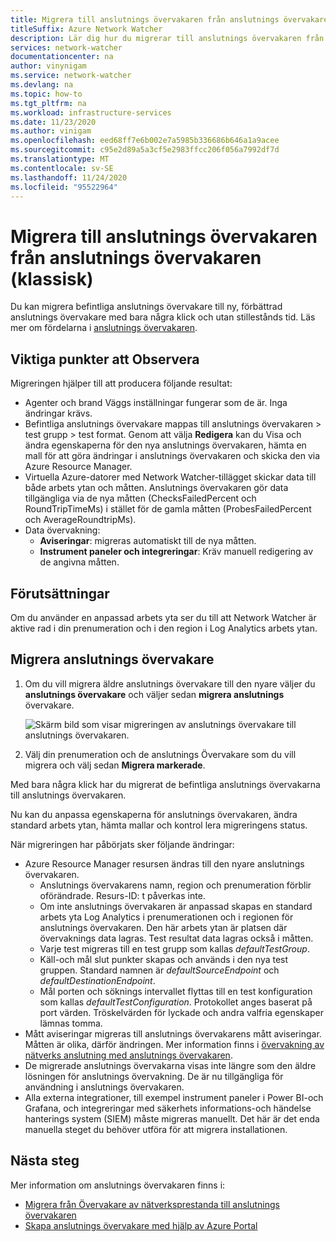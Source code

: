 ```yaml
---
title: Migrera till anslutnings övervakaren från anslutnings övervakaren
titleSuffix: Azure Network Watcher
description: Lär dig hur du migrerar till anslutnings övervakaren från anslutnings övervakaren.
services: network-watcher
documentationcenter: na
author: vinynigam
ms.service: network-watcher
ms.devlang: na
ms.topic: how-to
ms.tgt_pltfrm: na
ms.workload: infrastructure-services
ms.date: 11/23/2020
ms.author: vinigam
ms.openlocfilehash: eed68ff7e6b002e7a5985b336686b646a1a9acee
ms.sourcegitcommit: c95e2d89a5a3cf5e2983ffcc206f056a7992df7d
ms.translationtype: MT
ms.contentlocale: sv-SE
ms.lasthandoff: 11/24/2020
ms.locfileid: "95522964"
---
```

# <a name="migrate-to-connection-monitor-from-connection-monitor-classic"></a>Migrera till anslutnings övervakaren från anslutnings övervakaren (klassisk)

Du kan migrera befintliga anslutnings övervakare till ny, förbättrad anslutnings övervakare med bara några klick och utan stillestånds tid. Läs mer om fördelarna i [anslutnings övervakaren](./connection-monitor-overview.md).

## <a name="key-points-to-note"></a>Viktiga punkter att Observera

Migreringen hjälper till att producera följande resultat:

* Agenter och brand Väggs inställningar fungerar som de är. Inga ändringar krävs. 
* Befintliga anslutnings övervakare mappas till anslutnings övervakaren > test grupp > test format. Genom att välja **Redigera** kan du Visa och ändra egenskaperna för den nya anslutnings övervakaren, hämta en mall för att göra ändringar i anslutnings övervakaren och skicka den via Azure Resource Manager. 
* Virtuella Azure-datorer med Network Watcher-tillägget skickar data till både arbets ytan och måtten. Anslutnings övervakaren gör data tillgängliga via de nya måtten (ChecksFailedPercent och RoundTripTimeMs) i stället för de gamla måtten (ProbesFailedPercent och AverageRoundtripMs). 
* Data övervakning:
   * **Aviseringar**: migreras automatiskt till de nya måtten.
   * **Instrument paneler och integreringar**: Kräv manuell redigering av de angivna måtten. 
    
## <a name="prerequisites"></a>Förutsättningar

Om du använder en anpassad arbets yta ser du till att Network Watcher är aktive rad i din prenumeration och i den region i Log Analytics arbets ytan. 

## <a name="migrate-the-connection-monitors"></a>Migrera anslutnings övervakare

1. Om du vill migrera äldre anslutnings övervakare till den nyare väljer du **anslutnings övervakare** och väljer sedan **migrera anslutnings** övervakare.

    ![Skärm bild som visar migreringen av anslutnings övervakare till anslutnings övervakaren.](./media/connection-monitor-2-preview/migrate-cm-to-cm-preview.png)
    
1. Välj din prenumeration och de anslutnings Övervakare som du vill migrera och välj sedan **Migrera markerade**. 

Med bara några klick har du migrerat de befintliga anslutnings övervakarna till anslutnings övervakaren. 

Nu kan du anpassa egenskaperna för anslutnings övervakaren, ändra standard arbets ytan, hämta mallar och kontrol lera migreringens status. 

När migreringen har påbörjats sker följande ändringar: 
* Azure Resource Manager resursen ändras till den nyare anslutnings övervakaren.
    * Anslutnings övervakarens namn, region och prenumeration förblir oförändrade. Resurs-ID: t påverkas inte.
    * Om inte anslutnings övervakaren är anpassad skapas en standard arbets yta Log Analytics i prenumerationen och i regionen för anslutnings övervakaren. Den här arbets ytan är platsen där övervaknings data lagras. Test resultat data lagras också i måtten.
    * Varje test migreras till en test grupp som kallas *defaultTestGroup*.
    * Käll-och mål slut punkter skapas och används i den nya test gruppen. Standard namnen är *defaultSourceEndpoint* och *defaultDestinationEndpoint*.
    * Mål porten och söknings intervallet flyttas till en test konfiguration som kallas *defaultTestConfiguration*. Protokollet anges baserat på port värden. Tröskelvärden för lyckade och andra valfria egenskaper lämnas tomma.
* Mått aviseringar migreras till anslutnings övervakarens mått aviseringar. Måtten är olika, därför ändringen. Mer information finns i [övervakning av nätverks anslutning med anslutnings övervakaren](./connection-monitor-overview.md#metrics-in-azure-monitor).
* De migrerade anslutnings övervakarna visas inte längre som den äldre lösningen för anslutnings övervakning. De är nu tillgängliga för användning i anslutnings övervakaren.
* Alla externa integrationer, till exempel instrument paneler i Power BI-och Grafana, och integreringar med säkerhets informations-och händelse hanterings system (SIEM) måste migreras manuellt. Det här är det enda manuella steget du behöver utföra för att migrera installationen.

## <a name="next-steps"></a>Nästa steg

Mer information om anslutnings övervakaren finns i:
* [Migrera från Övervakare av nätverksprestanda till anslutnings övervakaren](/azure/network-watcher/migrate-to-connection-monitor-from-network-performance-monitor)
* [Skapa anslutnings övervakare med hjälp av Azure Portal](./connection-monitor-create-using-portal.md)